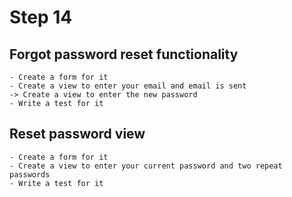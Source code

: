 # Step 14
    
## Forgot password reset functionality
    - Create a form for it
    - Create a view to enter your email and email is sent
    -> Create a view to enter the new password
    - Write a test for it
    
## Reset password view
    - Create a form for it
    - Create a view to enter your current password and two repeat passwords
    - Write a test for it
    